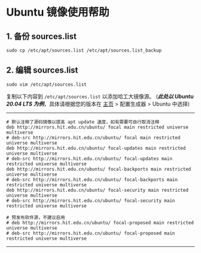 # Ubuntu 镜像使用帮助

## 1. 备份 sources.list

```shell
sudo cp /etc/apt/sources.list /etc/apt/sources.list_backup
```

## 2. 编辑 sources.list

```shell
sudo vim /etc/apt/sources.list
```

复制以下内容到 `/etc/apt/sources.list` 以添加哈工大镜像源。
(**_此处以 Ubuntu 20.04 LTS 为例_**，具体请根据您的版本在 [主页](#/home) > 配置生成器 > Ubuntu 中选择)

---

```
# 默认注释了源码镜像以提高 apt update 速度，如有需要可自行取消注释
deb http://mirrors.hit.edu.cn/ubuntu/ focal main restricted universe multiverse
# deb-src http://mirrors.hit.edu.cn/ubuntu/ focal main restricted universe multiverse
deb http://mirrors.hit.edu.cn/ubuntu/ focal-updates main restricted universe multiverse
# deb-src http://mirrors.hit.edu.cn/ubuntu/ focal-updates main restricted universe multiverse
deb http://mirrors.hit.edu.cn/ubuntu/ focal-backports main restricted universe multiverse
# deb-src http://mirrors.hit.edu.cn/ubuntu/ focal-backports main restricted universe multiverse
deb http://mirrors.hit.edu.cn/ubuntu/ focal-security main restricted universe multiverse
# deb-src http://mirrors.hit.edu.cn/ubuntu/ focal-security main restricted universe multiverse

# 预发布软件源，不建议启用
# deb http://mirrors.hit.edu.cn/ubuntu/ focal-proposed main restricted universe multiverse
# deb-src http://mirrors.hit.edu.cn/ubuntu/ focal-proposed main restricted universe multiverse
```

---
